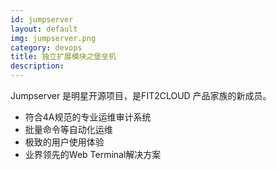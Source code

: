 ```yaml
---
id: jumpserver
layout: default
img: jumpserver.png
category: devops
title: 独立扩展模块之堡垒机
description:
---
```

Jumpserver 是明星开源项目，是FIT2CLOUD 产品家族的新成员。
 * 符合4A规范的专业运维审计系统
 * 批量命令等自动化运维
 * 极致的用户使用体验
 * 业界领先的Web Terminal解决方案